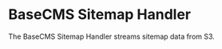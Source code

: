 # BaseCMS Sitemap Handler

The BaseCMS Sitemap Handler streams sitemap data from S3.

<!-- touch for patch -->
